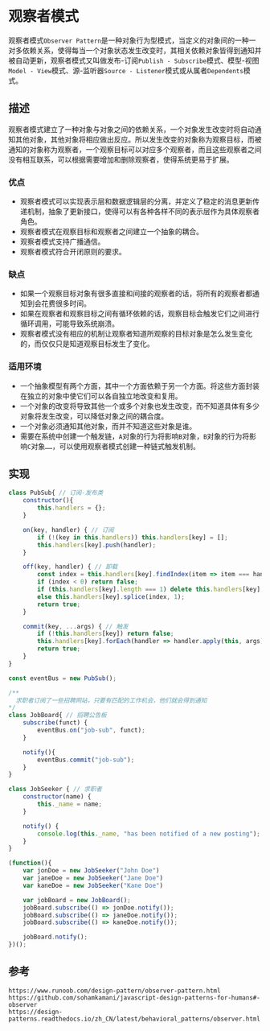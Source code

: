 # 观察者模式
观察者模式`Observer Pattern`是一种对象行为型模式，当定义的对象间的一种一对多依赖关系，使得每当一个对象状态发生改变时，其相关依赖对象皆得到通知并被自动更新，观察者模式又叫做发布-订阅`Publish - Subscribe`模式、模型-视图`Model - View`模式、源-监听器`Source - Listener`模式或从属者`Dependents`模式。

## 描述
观察者模式建立了一种对象与对象之间的依赖关系，一个对象发生改变时将自动通知其他对象，其他对象将相应做出反应。所以发生改变的对象称为观察目标，而被通知的对象称为观察者，一个观察目标可以对应多个观察者，而且这些观察者之间没有相互联系，可以根据需要增加和删除观察者，使得系统更易于扩展。

### 优点
* 观察者模式可以实现表示层和数据逻辑层的分离，并定义了稳定的消息更新传递机制，抽象了更新接口，使得可以有各种各样不同的表示层作为具体观察者角色。
* 观察者模式在观察目标和观察者之间建立一个抽象的耦合。
* 观察者模式支持广播通信。
* 观察者模式符合开闭原则的要求。

### 缺点
* 如果一个观察目标对象有很多直接和间接的观察者的话，将所有的观察者都通知到会花费很多时间。
* 如果在观察者和观察目标之间有循环依赖的话，观察目标会触发它们之间进行循环调用，可能导致系统崩溃。
* 观察者模式没有相应的机制让观察者知道所观察的目标对象是怎么发生变化的，而仅仅只是知道观察目标发生了变化。

### 适用环境
* 一个抽象模型有两个方面，其中一个方面依赖于另一个方面。将这些方面封装在独立的对象中使它们可以各自独立地改变和复用。
* 一个对象的改变将导致其他一个或多个对象也发生改变，而不知道具体有多少对象将发生改变，可以降低对象之间的耦合度。
* 一个对象必须通知其他对象，而并不知道这些对象是谁。
* 需要在系统中创建一个触发链，`A`对象的行为将影响`B`对象，`B`对象的行为将影响`C`对象`……`，可以使用观察者模式创建一种链式触发机制。


## 实现

```javascript
class PubSub{ // 订阅-发布类
    constructor(){
        this.handlers = {};
    }

    on(key, handler) { // 订阅
        if (!(key in this.handlers)) this.handlers[key] = [];
        this.handlers[key].push(handler);
    }

    off(key, handler) { // 卸载
        const index = this.handlers[key].findIndex(item => item === handler);
        if (index < 0) return false;
        if (this.handlers[key].length === 1) delete this.handlers[key];
        else this.handlers[key].splice(index, 1);
        return true;
    }

    commit(key, ...args) { // 触发
        if (!this.handlers[key]) return false;
        this.handlers[key].forEach(handler => handler.apply(this, args));
        return true;
    }
}

const eventBus = new PubSub();

/**
  求职者订阅了一些招聘网站，只要有匹配的工作机会，他们就会得到通知
*/
class JobBoard{ // 招聘公告板
    subscribe(funct) {
        eventBus.on("job-sub", funct);
    }

    notify(){
        eventBus.commit("job-sub");
    }
}

class JobSeeker { // 求职者
    constructor(name) {
        this._name = name;
    }

    notify() {
        console.log(this._name, "has been notified of a new posting");
    }
}

(function(){
    var jonDoe = new JobSeeker("John Doe")
    var janeDoe = new JobSeeker("Jane Doe")
    var kaneDoe = new JobSeeker("Kane Doe")

    var jobBoard = new JobBoard();
    jobBoard.subscribe(() => jonDoe.notify());
    jobBoard.subscribe(() => janeDoe.notify());
    jobBoard.subscribe(() => kaneDoe.notify());

    jobBoard.notify();
})();
```





## 参考

```
https://www.runoob.com/design-pattern/observer-pattern.html
https://github.com/sohamkamani/javascript-design-patterns-for-humans#-observer
https://design-patterns.readthedocs.io/zh_CN/latest/behavioral_patterns/observer.html
```
